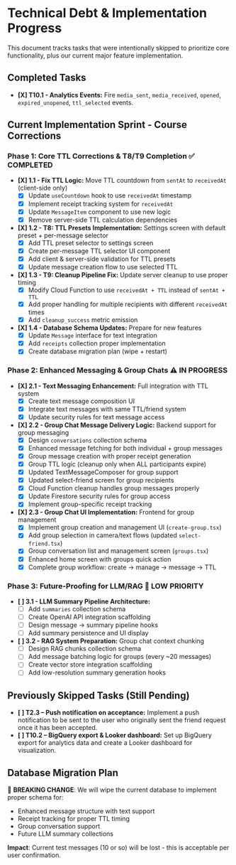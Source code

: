 # Technical Debt & Implementation Progress

This document tracks tasks that were intentionally skipped to prioritize core functionality, plus our current major feature implementation.

## Completed Tasks
- **[X] T10.1 - Analytics Events:** Fire `media_sent`, `media_received`, `opened`, `expired_unopened`, `ttl_selected` events.

## Current Implementation Sprint - Course Corrections

### Phase 1: Core TTL Corrections & T8/T9 Completion ✅ COMPLETED
- **[X] 1.1 - Fix TTL Logic:** Move TTL countdown from `sentAt` to `receivedAt` (client-side only)
  - [X] Update `useCountdown` hook to use `receivedAt` timestamp
  - [X] Implement receipt tracking system for `receivedAt` 
  - [X] Update `MessageItem` component to use new logic
  - [X] Remove server-side TTL calculation dependencies
- **[X] 1.2 - T8: TTL Presets Implementation:** Settings screen with default preset + per-message selector
  - [X] Add TTL preset selector to settings screen
  - [X] Create per-message TTL selector UI component
  - [X] Add client & server-side validation for TTL presets
  - [X] Update message creation flow to use selected TTL
- **[X] 1.3 - T9: Cleanup Pipeline Fix:** Update server cleanup to use proper timing
  - [X] Modify Cloud Function to use `receivedAt + TTL` instead of `sentAt + TTL`
  - [X] Add proper handling for multiple recipients with different `receivedAt` times
  - [X] Add `cleanup_success` metric emission
- **[X] 1.4 - Database Schema Updates:** Prepare for new features
  - [X] Update `Message` interface for text integration
  - [X] Add `receipts` collection proper implementation
  - [X] Create database migration plan (wipe + restart)

### Phase 2: Enhanced Messaging & Group Chats ⚠️ IN PROGRESS
- **[X] 2.1 - Text Messaging Enhancement:** Full integration with TTL system
  - [X] Create text message composition UI
  - [X] Integrate text messages with same TTL/friend system
  - [X] Update security rules for text message access
- **[X] 2.2 - Group Chat Message Delivery Logic:** Backend support for group messaging
  - [X] Design `conversations` collection schema
  - [X] Enhanced message fetching for both individual + group messages
  - [X] Group message creation with proper receipt generation
  - [X] Group TTL logic (cleanup only when ALL participants expire)
  - [X] Updated TextMessageComposer for group support
  - [X] Updated select-friend screen for group recipients
  - [X] Cloud Function cleanup handles group messages properly
  - [X] Update Firestore security rules for group access
  - [X] Implement group-specific receipt tracking
- **[X] 2.3 - Group Chat UI Implementation:** Frontend for group management
  - [X] Implement group creation and management UI (`create-group.tsx`)
  - [X] Add group selection in camera/text flows (updated `select-friend.tsx`)
  - [X] Group conversation list and management screen (`groups.tsx`)
  - [X] Enhanced home screen with groups quick action
  - [X] Complete group workflow: create → manage → message → TTL

### Phase 3: Future-Proofing for LLM/RAG 🔮 LOW PRIORITY
- **[ ] 3.1 - LLM Summary Pipeline Architecture:** 
  - [ ] Add `summaries` collection schema
  - [ ] Create OpenAI API integration scaffolding
  - [ ] Design message → summary pipeline hooks
  - [ ] Add summary persistence and UI display
- **[ ] 3.2 - RAG System Preparation:** Group chat context chunking
  - [ ] Design RAG chunks collection schema
  - [ ] Add message batching logic for groups (every ~20 messages)
  - [ ] Create vector store integration scaffolding
  - [ ] Add low-resolution summary generation hooks

## Previously Skipped Tasks (Still Pending)
- **[ ] T2.3 – Push notification on acceptance:** Implement a push notification to be sent to the user who originally sent the friend request once it has been accepted.
- **[ ] T10.2 – BigQuery export & Looker dashboard:** Set up BigQuery export for analytics data and create a Looker dashboard for visualization.

## Database Migration Plan
🚨 **BREAKING CHANGE**: We will wipe the current database to implement proper schema for:
- Enhanced message structure with text support
- Receipt tracking for proper TTL timing
- Group conversation support
- Future LLM summary collections

**Impact**: Current test messages (10 or so) will be lost - this is acceptable per user confirmation. 